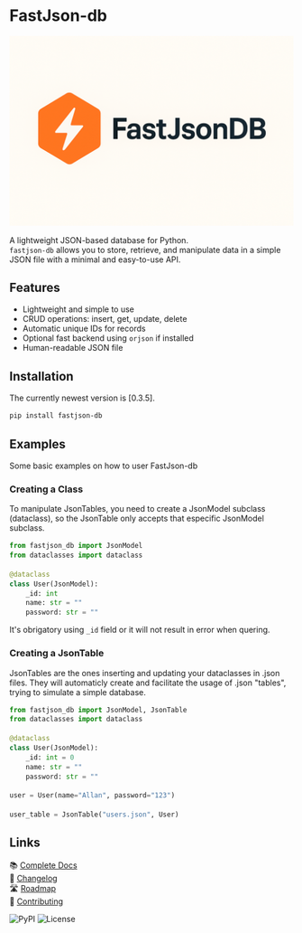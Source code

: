 # FastJson-db #

![logo](FastJsonDB_logo.png)

A lightweight JSON-based database for Python.  
`fastjson-db` allows you to store, retrieve, and manipulate data in a simple JSON file with a minimal and easy-to-use API.

## Features ##

- Lightweight and simple to use
- CRUD operations: insert, get, update, delete
- Automatic unique IDs for records
- Optional fast backend using `orjson` if installed
- Human-readable JSON file

## Installation ##

The currently newest version is [0.3.5].

```bash
pip install fastjson-db
```

## Examples ##

Some basic examples on how to user FastJson-db

### Creating a Class ###

To manipulate JsonTables, you need to create a JsonModel subclass (dataclass), so the JsonTable only accepts that especific JsonModel subclass.

```py
from fastjson_db import JsonModel
from dataclasses import dataclass

@dataclass
class User(JsonModel):
    _id: int
    name: str = ""
    password: str = ""
```

It's obrigatory using `_id` field or it will not result in error when quering.

### Creating a JsonTable ###

JsonTables are the ones inserting and updating your dataclasses in .json files. They will automaticly create and facilitate the usage of .json "tables", trying to simulate a simple database.

```py
from fastjson_db import JsonModel, JsonTable
from dataclasses import dataclass

@dataclass
class User(JsonModel):
    _id: int = 0
    name: str = ""
    password: str = ""
    
user = User(name="Allan", password="123")

user_table = JsonTable("users.json", User)
```

## Links ##

📚 [Complete Docs](https://github.com/MauricioReisdoefer/fastjson-db/tree/main/docs/index.md)  
📝 [Changelog](https://github.com/MauricioReisdoefer/fastjson-db/tree/main/CHANGELOG.md)  
🛣️ [Roadmap](https://github.com/MauricioReisdoefer/fastjson-db/tree/main/ROADMAP.md)  
🤝 [Contributing](https://github.com/MauricioReisdoefer/fastjson-db/tree/main/CONTRIBUTING.md)

![PyPI](https://img.shields.io/pypi/v/fastjson-db)
![License](https://img.shields.io/github/license/MauricioReisdoefer/fastjson-db)
